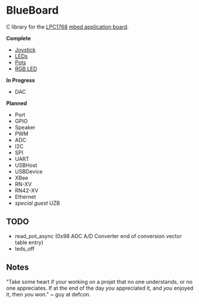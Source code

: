 # BlueBoard

C library for the [LPC1768](https://developer.mbed.org/platforms/mbed-LPC1768/) [mbed application board](https://developer.mbed.org/cookbook/mbed-application-board).

__Complete__
* [Joystick](https://github.com/benjaminjnoack/blueboard/tree/master/lib/joystick)
* [LEDs](https://github.com/benjaminjnoack/blueboard/tree/master/lib/leds)
* [Pots](https://github.com/benjaminjnoack/blueboard/tree/master/lib/pots)
* [RGB LED](https://github.com/benjaminjnoack/blueboard/tree/master/lib/rgb)

__In Progress__
* DAC

__Planned__
* Port
* GPIO
* Speaker
* PWM
* ADC
* I2C
* SPI
* UART
* USBHost
* USBDevice
* XBee
* RN-XV
* RN42-XV
* Ethernet
* *special guest* UZB

## TODO

* read_pot_async (0x98 ADC A/D Converter end of conversion vector table entry)
* leds_off

## Notes

"Take some heart if your working on a projet that no one understands, or no one appreciates. If at the end of the day *you* appreciated it, and *you* enjoyed it, then *you won*." ~ guy at defcon.
